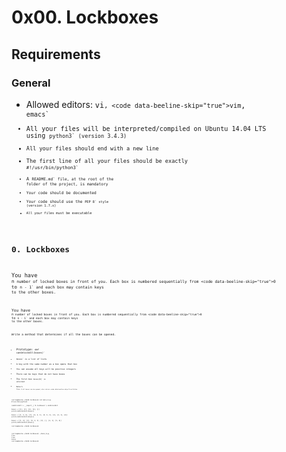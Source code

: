 # 0x00. Lockboxes


## Requirements
### General
+ Allowed editors: <code data-beeline-skip="true">vi`, <code data-beeline-skip="true">vim`, <code data-beeline-skip="true">emacs`
+ All your files will be interpreted/compiled on Ubuntu 14.04 LTS using <code data-beeline-skip="true">python3` (version 3.4.3)
+ All your files should end with a new line
+ The first line of all your files should be exactly <code data-beeline-skip="true">#!/usr/bin/python3`
+ A <code data-beeline-skip="true">README.md` file, at the root of the folder of the project, is mandatory
+ Your code should be documented
+ Your code should use the <code data-beeline-skip="true">PEP 8` style (version 1.7.x)
+ All your files must be executable


## 0. Lockboxes
You have <code data-beeline-skip="true">n` number of locked boxes in front of you.
Each box is numbered sequentially from <code data-beeline-skip="true">0` to <code data-beeline-skip="true">n - 1` and each box may contain keys to the other boxes.

You have <code data-beeline-skip="true">n` number of locked boxes in front of you.
Each box is numbered sequentially from <code data-beeline-skip="true">0` to <code data-beeline-skip="true">n - 1` and each box may contain keys to the other boxes.

Write a method that determines if all the boxes can be opened.
+ Prototype: <code data-beeline-skip="true">def canUnlockAll(boxes)`
+ <code data-beeline-skip="true">boxes` is a list of lists
+ A key with the same number as a box opens that box
+ You can assume all keys will be positive integers
+ There can be keys that do not have boxes
+ The first box <code data-beeline-skip="true">boxes[0]` is unlocked
+ Return <code data-beeline-skip="true">True` if all boxes can be opened, else return <code data-beeline-skip="true">False`

```
carrie@ubuntu:~/0x00-lockboxes$ cat main_0.py
#!/usr/bin/python3

canUnlockAll = __import__('0-lockboxes').canUnlockAll

boxes = [[1], [2], [3], [4], []]
print(canUnlockAll(boxes))

boxes = [[1, 4, 6], [2], [0, 4, 1], [5, 6, 2], [3], [4, 1], [6]]
print(canUnlockAll(boxes))

boxes = [[1, 4], [2], [0, 4, 1], [3], [], [4, 1], [5, 6]]
print(canUnlockAll(boxes))

carrie@ubuntu:~/0x00-lockboxes$
```

```
carrie@ubuntu:~/0x00-lockboxes$ ./main_0.py
True
True
False
carrie@ubuntu:~/0x00-lockboxes$
```
